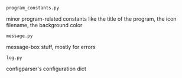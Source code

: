 `program_constants.py`

minor program-related constants like the title of the program, the icon filename, the background color

`message.py`

message-box stuff, mostly for errors

`log.py`

configparser's configuration dict